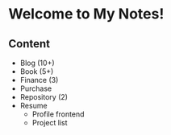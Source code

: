 # Welcome to My Notes!

## Content

- Blog (10+)
- Book (5+)
- Finance (3)
- Purchase
- Repository (2)
- Resume
    - Profile frontend
    - Project list
